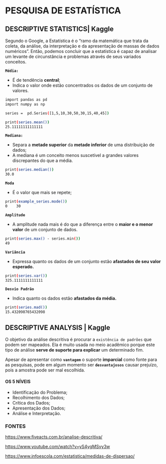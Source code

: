# **PESQUISA DE ESTATÍSTICA**


## **DESCRIPTIVE STATISTICS| Kaggle**
Segundo o Google, a Estatística é o “ramo da matemática que trata da coleta, da análise, da interpretação e da apresentação de massas de dados numéricos”. Então, podemos concluir que a estatística é capaz de analisar um levante de circunstância e problemas através de seus variados conceitos.

**`Média:`**
- É de tendência **central**;
- Indica o valor onde estão concentrados os dados de um conjunto de valores.
```sh
import pandas as pd
import numpy as np

series =  pd.Series([1,5,10,30,50,30,15,40,45])

print(series.mean())
25.11111111111111
```

**`Mediana:`**
- Separa a **metade superior** da **metade inferior** de uma distribuição de dados;
- A mediana é um conceito menos suscetível a grandes valores discrepantes do que a média. 
```sh
print(series.median())
30.0
```

**`Moda`**
- É o valor que mais se repete;
```sh
print(example_series.mode())
0    30
```

**`Amplitude`**
- A amplitude nada mais é do que a diferença entre o **maior e o menor valor** de um conjunto de dados.
  
```sh
print(series.max() - series.min())
49
```

**`Variância`**
- Expressa quanto os dados de um conjunto estão **afastados de seu valor esperado.**

```sh
print(series.var())
325.1111111111111
```

**`Desvio Padrão`**
-  Indica quanto os dados estão **afastados da média.**

```sh
print(series.mad())
15.432098765432098
```

## **DESCRIPTIVE ANALYSIS | Kaggle**
O objetivo da análise descritiva é procurar a `existência de padrões` que podem ser mapeados.
Ela é muito usada no meio acadêmico porque este tipo de análise **serve de suporte para explicar** um determinado fim.

Apesar de apresentar como **`vantagem`** o suporte **imparcial** como fonte para as pesquisas, pode em algum momento ser **`desvantajosos`** causar prejuízo, pois a amostra pode ser mal escolhida.


#### **OS 5 NÍVEIS** 
- Identificação do Problema;
- Recolhimento dos Dados;
- Crítica dos Dados;
- Apresentação dos Dados;
- Análise e Interpretação.


### **FONTES**

https://www.fiveacts.com.br/analise-descritiva/

https://www.youtube.com/watch?v=yS4ygMSvy3w

https://www.infoescola.com/estatistica/medidas-de-dispersao/